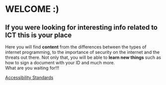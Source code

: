 <html>
  <head>
        <meta charset="utf 8">
        <title>Index</title>
 
  </head>
  <body>
    <h1>WELCOME :)</h1>
    <h2>If you were looking for interesting info related to ICT this is your place</h2>
    <p>Here you will find <strong>content</strong> from the differences between the types of internet programming, to the importance of security on the internet and the threats        out there. Not only that, you will be able to <strong>learn new things</strong> such as how to sign a document with your ID and much more.<br>What are you waiting for!!!</p>
    <a href="https://msciller.github.io/MY-WEBPAGE/accessibility-standards.md">Accessibility Standards</a>
  </body>
  
</html>  
